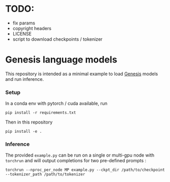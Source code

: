 # TODO:
- fix params
- copyright headers
- LICENSE
- script to download checkpoints / tokenizer

# Genesis language models

This repository is intended as a minimal example to load [Genesis](http://link_to_the_paper) models and run inference.

### Setup
In a conda env with pytorch / cuda available, run
```
pip install -r requirements.txt
```
Then in this repository
```
pip install -e .
```

### Inference
The provided `example.py` can be run on a single or multi-gpu node with `torchrun` and will output completions for two pre-defined prompts :
```
torchrun --nproc_per_node MP example.py --ckpt_dir /path/to/checkpoint --tokenizer_path /path/to/tokenizer
```